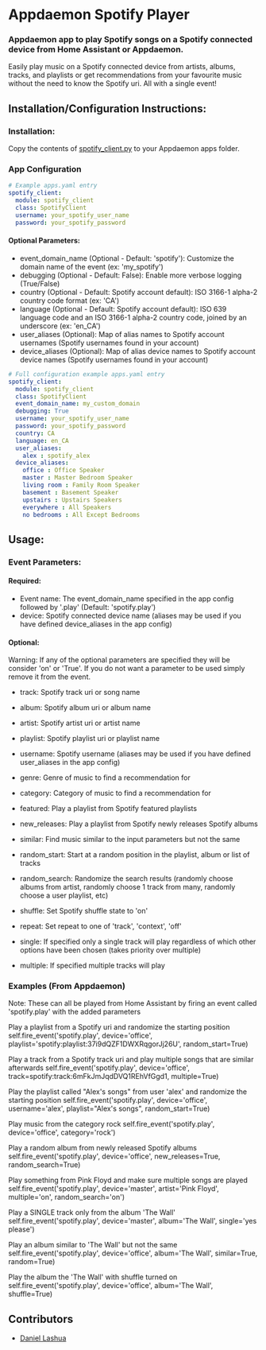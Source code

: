 # Appdaemon Spotify Player

### Appdaemon app to play Spotify songs on a Spotify connected device from Home Assistant or Appdaemon.

Easily play music on a Spotify connected device from artists, albums, tracks, and playlists or get recommendations from your 
favourite music without the need to know the Spotify uri. All with a single event!


## Installation/Configuration Instructions:

### Installation:

Copy the contents of [spotify_client.py](https://github.com/AlexLadd/Appdaemon-Spotify-Player/blob/master/spotify_client.py) to
your Appdaemon apps folder.

### App Configuration

```yaml
# Example apps.yaml entry
spotify_client:
  module: spotify_client
  class: SpotifyClient
  username: your_spotify_user_name
  password: your_spotify_password

```

#### Optional Parameters:
* event_domain_name (Optional - Default: 'spotify'): Customize the domain name of the event (ex: 'my_spotify')
* debugging (Optional - Default: False): Enable more verbose logging (True/False)
* country (Optional - Default: Spotify account default): ISO 3166-1 alpha-2 country code format (ex: 'CA')
* language (Optional - Default: Spotify account default): ISO 639 language code and an ISO 3166-1 alpha-2 country code, joined by an underscore (ex: 'en_CA')
* user_aliases (Optional): Map of alias names to Spotify account usernames (Spotify usernames found in your account)
* device_aliases (Optional): Map of alias device names to Spotify account device names (Spotify usernames found in your account)

```yaml
# Full configuration example apps.yaml entry
spotify_client:
  module: spotify_client
  class: SpotifyClient
  event_domain_name: my_custom_domain
  debugging: True
  username: your_spotify_user_name
  password: your_spotify_password
  country: CA
  language: en_CA
  user_aliases:
    alex : spotify_alex
  device_aliases:
    office : Office Speaker
    master : Master Bedroom Speaker
    living room : Family Room Speaker
    basement : Basement Speaker
    upstairs : Upstairs Speakers
    everywhere : All Speakers
    no bedrooms : All Except Bedrooms
```


## Usage:

### Event Parameters:

#### Required:
* Event name: The event_domain_name specified in the app config followed by '.play' (Default: 'spotify.play')
* device: Spotify connected device name (aliases may be used if you have defined device_aliases in the app config)

#### Optional:
Warning: If any of the optional parameters are specified they will be consider 'on' or 'True'. If you do not want a
parameter to be used simply remove it from the event.

* track: Spotify track uri or song name
* album: Spotify album uri or album name
* artist: Spotify artist uri or artist name
* playlist: Spotify playlist uri or playlist name

* username: Spotify username (aliases may be used if you have defined user_aliases in the app config)
* genre: Genre of music to find a recommendation for
* category: Category of music to find a recommendation for 
* featured: Play a playlist from Spotify featured playlists
* new_releases: Play a playlist from Spotify newly releases Spotify albums
* similar: Find music similar to the input parameters but not the same

* random_start: Start at a random position in the playlist, album or list of tracks
* random_search: Randomize the search results (randomly choose albums from artist, randomly choose 1 track from many, randomly choose a user playlist, etc)
* shuffle: Set Spotify shuffle state to 'on'
* repeat: Set repeat to one of 'track', 'context', 'off'
* single: If specified only a single track will play regardless of which other options have been chosen (takes priority over multiple)
* multiple: If specified multiple tracks will play

### Examples (From Appdaemon)
Note: These can all be played from Home Assistant by firing an event called 'spotify.play' with the added parameters

Play a playlist from a Spotify uri and randomize the starting position
self.fire_event('spotify.play', device='office', playlist='spotify:playlist:37i9dQZF1DWXRqgorJj26U', random_start=True)

Play a track from a Spotify track uri and play multiple songs that are similar afterwards
self.fire_event('spotify.play', device='office', track=spotify:track:6mFkJmJqdDVQ1REhVfGgd1, multiple=True)

Play the playlist called "Alex's songs" from user 'alex' and randomize the starting position
self.fire_event('spotify.play', device='office', username='alex', playlist="Alex's songs", random_start=True)

Play music from the category rock
self.fire_event('spotify.play', device='office', category='rock')

Play a random album from newly released Spotify albums
self.fire_event('spotify.play', device='office', new_releases=True, random_search=True)

Play something from Pink Floyd and make sure multiple songs are played
self.fire_event('spotify.play', device='master', artist='Pink Floyd', multiple='on', random_search='on')

Play a SINGLE track only from the album 'The Wall' 
self.fire_event('spotify.play', device='master', album='The Wall', single='yes please')

Play an album similar to 'The Wall' but not the same
self.fire_event('spotify.play', device='office', album='The Wall', similar=True, random=True)

Play the album the 'The Wall' with shuffle turned on
self.fire_event('spotify.play', device='office', album='The Wall', shuffle=True)


## Contributors
* [Daniel Lashua](http://github.com/dlashua)
